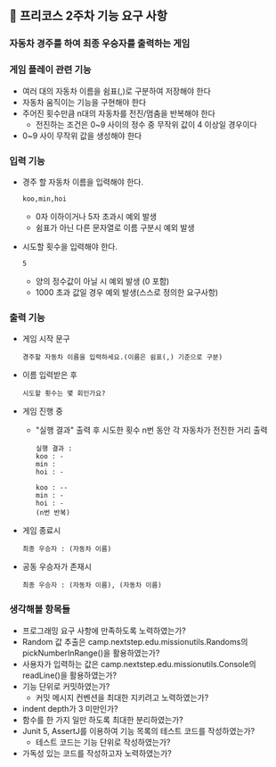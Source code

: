 ## 🚀 프리코스 2주차 기능 요구 사항

### 자동차 경주를 하여 최종 우승자를 출력하는 게임

### 게임 플레이 관련 기능
* 여러 대의 자동차 이름을 쉼표(,)로 구분하여 저장해야 한다
* 자동차 움직이는 기능을 구현해야 한다
* 주어진 횟수만큼 n대의 자동차를 전진/멈춤을 반복해야 한다
  * 전진하는 조건은 0~9 사이의 정수 중 무작위 값이 4 이상일 경우이다
* 0~9 사이 무작위 값을 생성해야 한다
  
### 입력 기능
* 경주 할 자동차 이름을 입력해야 한다.

      koo,min,hoi
  * 0자 이하이거나 5자 초과시 예외 발생
  * 쉼표가 아닌 다른 문자열로 이름 구분시 예외 발생
    
* 시도할 횟수을 입력해야 한다.

      5
  * 양의 정수값이 아닐 시 예외 발생 (0 포함)
  * 1000 초과 값일 경우 예외 발생(스스로 정의한 요구사항)
    
### 출력 기능
* 게임 시작 문구
  
      경주할 자동차 이름을 입력하세요.(이름은 쉼표(,) 기준으로 구분) 
* 이름 입력받은 후
        
      시도할 횟수는 몇 회인가요?
 
* 게임 진행 중
  * "실행 결과" 출력 후 시도한 횟수 n번 동안 각 자동차가 전진한 거리 출력
    
        실행 결과 :
        koo : -
        min :
        hoi : -

        koo : --
        min : -
        hoi : -
        (n번 반복)

* 게임 종료시

      최종 우승자 : (자동차 이름)
* 공동 우승자가 존재시

      최종 우승자 : (자동차 이름), (자동차 이름)

### 생각해볼 항목들

* 프로그래밍 요구 사항에 만족하도록 노력하였는가?
* Random 값 추출은 camp.nextstep.edu.missionutils.Randoms의 pickNumberInRange()을 활용하였는가?
* 사용자가 입력하는 값은 camp.nextstep.edu.missionutils.Console의 readLine()을 활용하였는가?
* 기능 단위로 커밋하였는가?
  * 커밋 메시지 컨벤션을 최대한 지키려고 노력하였는가?
* indent depth가 3 미만인가?
* 함수를 한 가지 일만 하도록 최대한 분리하였는가?
* Junit 5, AssertJ를 이용하여 기능 목록의 테스트 코드를 작성하였는가?
   * 테스트 코드는 기능 단위로 작성하였는가?
* 가독성 있는 코드를 작성하고자 노력하였는가?
